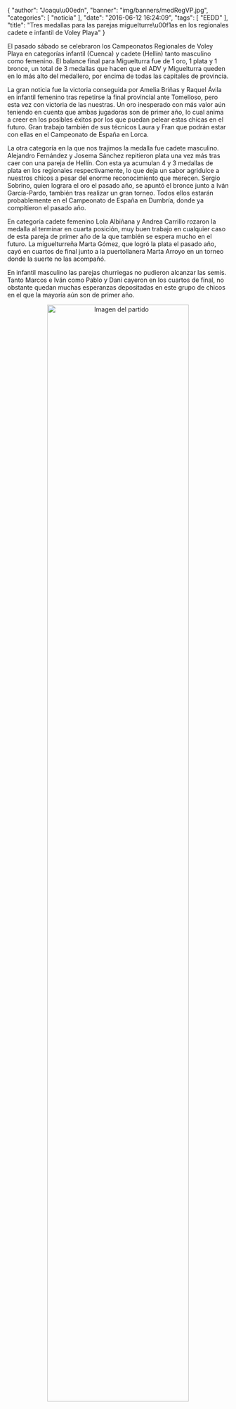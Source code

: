 {
  "author": "Joaqu\u00edn", 
  "banner": "img/banners/medRegVP.jpg", 
  "categories": [
    "noticia"
  ], 
  "date": "2016-06-12 16:24:09", 
  "tags": [
    "EEDD"
  ], 
  "title": "Tres medallas para las parejas miguelturre\u00f1as en los regionales cadete e infantil de Voley Playa"
}

El pasado sábado se celebraron los Campeonatos Regionales de Voley Playa en categorías infantil (Cuenca) y cadete (Hellín) tanto masculino como femenino. El balance final para Miguelturra fue de 1 oro, 1 plata y 1 bronce, un total de 3 medallas que hacen que el ADV y Miguelturra queden en lo más alto del medallero, por encima de todas las capitales de provincia.

La gran noticia fue la victoria conseguida por Amelia Briñas y Raquel Ávila en infantil femenino tras repetirse la final provincial ante Tomelloso, pero esta vez con victoria de las nuestras. Un oro inesperado con más valor aún teniendo en cuenta que ambas jugadoras son de primer año, lo cual anima a creer en los posibles éxitos por los que puedan pelear estas chicas en el futuro. Gran trabajo también de sus técnicos Laura y Fran que podrán estar con ellas en el Campeonato de España en Lorca.

La otra categoría en la que nos trajimos la medalla fue cadete masculino. Alejandro Fernández y Josema Sánchez repitieron plata una vez más tras caer con una pareja de Hellín. Con esta ya acumulan 4 y 3 medallas de plata en los regionales respectivamente, lo que deja un sabor agridulce a nuestros chicos a pesar del enorme reconocimiento que merecen. Sergio Sobrino, quien lograra el oro el pasado año, se apuntó el bronce junto a Iván García-Pardo, también tras realizar un gran torneo. Todos ellos estarán probablemente en el Campeonato de España en Dumbría, donde ya compitieron el pasado año.

En categoría cadete femenino Lola Albiñana y Andrea Carrillo rozaron la medalla al terminar en cuarta posición, muy buen trabajo en cualquier caso de esta pareja de primer año de la que también se espera mucho en el futuro. La miguelturreña Marta Gómez, que logró la plata el pasado año, cayó en cuartos de final junto a la puertollanera Marta Arroyo en un torneo donde la suerte no las acompañó.

En infantil masculino las parejas churriegas no pudieron alcanzar las semis. Tanto Marcos e Iván como Pablo y Dani cayeron en los cuartos de final, no obstante quedan muchas esperanzas depositadas en este grupo de chicos en el que la mayoría aún son de primer año.

<center>
<a target="_new" href="http://www.advmiguelturra.org/drupal/sites/default/files/medRegVP.jpg"> 
<img alt="Imagen del partido" width="80%" align="center" src="http://www.advmiguelturra.org/drupal/sites/default/files/medRegVP.jpg"/> </a> </center> 

